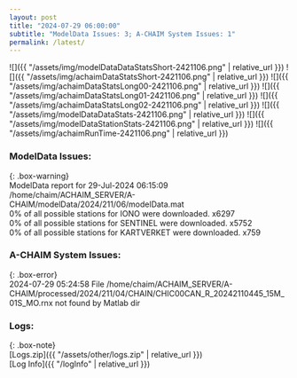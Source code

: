 ```yaml
---
layout: post
title: "2024-07-29 06:00:00"
subtitle: "ModelData Issues: 3; A-CHAIM System Issues: 1"
permalink: /latest/
---
```


![]({{ "/assets/img/modelDataDataStatsShort-2421106.png" | relative_url }})
![]({{ "/assets/img/achaimDataStatsShort-2421106.png" | relative_url }})
![]({{ "/assets/img/achaimDataStatsLong00-2421106.png" | relative_url }})
![]({{ "/assets/img/achaimDataStatsLong01-2421106.png" | relative_url }})
![]({{ "/assets/img/achaimDataStatsLong02-2421106.png" | relative_url }})
![]({{ "/assets/img/modelDataDataStats-2421106.png" | relative_url }})
![]({{ "/assets/img/modelDataStationStats-2421106.png" | relative_url }})
![]({{ "/assets/img/achaimRunTime-2421106.png" | relative_url }})


### ModelData Issues:  
  
{: .box-warning}  
 ModelData report for 29-Jul-2024 06:15:09   
 /home/chaim/ACHAIM_SERVER/A-CHAIM/modelData/2024/211/06/modelData.mat   
 0% of all possible stations for IONO were downloaded. x6297   
 0% of all possible stations for SENTINEL were downloaded. x5752   
 0% of all possible stations for KARTVERKET were downloaded. x759   
  
### A-CHAIM System Issues:  
  
{: .box-error}  
2024-07-29 05:24:58 File /home/chaim/ACHAIM_SERVER/A-CHAIM/processed/2024/211/04/CHAIN/CHIC00CAN_R_20242110445_15M_01S_MO.rnx not found by Matlab dir  

### Logs:  
  
{: .box-note}  
[Logs.zip]({{ "/assets/other/logs.zip" | relative_url }})  
[Log Info]({{ "/logInfo" | relative_url }})  
